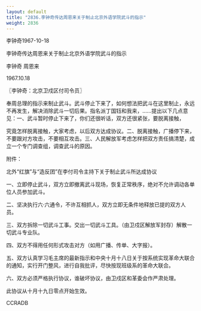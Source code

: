 ```yaml
---
layout: default
title: "2836.李钟奇传达周恩来关于制止北京外语学院武斗的指示"
weight: 2836
---
```


李钟奇1967-10-18

李钟奇传达周恩来关于制止北京外语学院武斗的指示

李钟奇 周恩来

1967.10.18

〖李钟奇：北京卫戍区付司令员〗

奉周总理的指示来制止武斗。武斗停止下来了，如何想法把武斗在这里制止，永远不再发生，解决消除武斗一切后果。指名派丁国钰和我来，……提出以下几点意见：一、武斗暂时停止下来了，你们还很听话，双方还很紧张，要脱离接触，

究竟怎样脱离接触，大家考虑，以后双方达成协议。二、脱离接触，广播停下来，不要跟对方攻击，不要相互攻击。三、人民解放军考虑怎样把双方责任搞清楚，成立一个专门调查组，调查武斗的原因。

附件：

北外“红旗”与“造反团”在李付司令主持下关于制止武斗所达成协议

一、立即停止武斗，双方立即撤离武斗现场，恢复正常秩序，绝对不允许调动各单位人员参加武斗。

二、坚决执行六·六通令，不许互相抓人，双方立即无条件地释放已提的双方人员。

三、双方拆除一切武斗工事。交出一切武斗工具。（由卫戍区解放军封存）解散一切武斗专业队。

四、双方不得用任何形式攻击对方（如用广播、传单、大字报）。

五、双方认真学习毛主席的最新指示和中央十月十八日关于按系统实现革命大联合的通知，实行开门整风，进行自我批评，尽快按现班级系的革命大联合。

六、双方必须严格执行协议，谁破坏协议，由卫戍区和革委会作严肃处理。

此协议从十月十九日零点开始生效。

CCRADB

